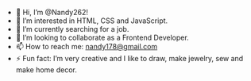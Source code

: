 - 👋 Hi, I’m @Nandy262!
- 👀 I’m interested in HTML, CSS and JavaScript.
- 🌱 I’m currently searching for a job.
- 💞️ I’m looking to collaborate as a Frontend Developer.
- 📫 How to reach me: nandy178@gmail.com
- ⚡ Fun fact: I’m very creative and I like to draw, make jewelry, sew and make home decor.

<!---
Nandy262/Nandy262 is a ✨ special ✨ repository because its `README.md` (this file) appears on your GitHub profile.
You can click the Preview link to take a look at your changes.
--->
